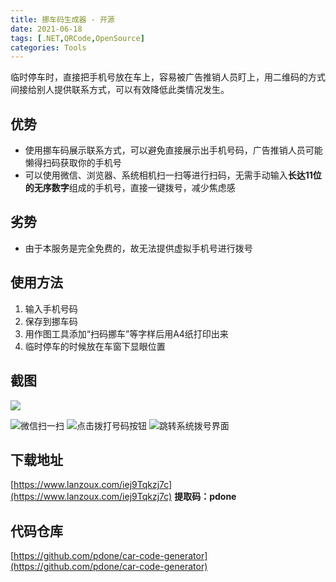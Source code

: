 ```yaml
---
title: 挪车码生成器 - 开源
date: 2021-06-18
tags: [.NET,QRCode,OpenSource]
categories: Tools
---
```


临时停车时，直接把手机号放在车上，容易被广告推销人员盯上，用二维码的方式间接给别人提供联系方式，可以有效降低此类情况发生。
<!--more-->
## 优势
- 使用挪车码展示联系方式，可以避免直接展示出手机号码，广告推销人员可能懒得扫码获取你的手机号
- 可以使用微信、浏览器、系统相机扫一扫等进行扫码，无需手动输入**长达11位的无序数字**组成的手机号，直接一键拨号，减少焦虑感

## 劣势
- 由于本服务是完全免费的，故无法提供虚拟手机号进行拨号

## 使用方法
1. 输入手机号码
2. 保存到挪车码
3. 用作图工具添加“扫码挪车”等字样后用A4纸打印出来
4. 临时停车的时候放在车窗下显眼位置

## 截图

![](https://fastly.jsdelivr.net/gh/pdone/static@latest/img/article/car-code-generator/1.png)

![微信扫一扫](https://fastly.jsdelivr.net/gh/pdone/static@latest/img/article/car-code-generator/2.jpg)
![点击拨打号码按钮](https://fastly.jsdelivr.net/gh/pdone/static@latest/img/article/car-code-generator/3.jpg)
![跳转系统拨号界面](https://fastly.jsdelivr.net/gh/pdone/static@latest/img/article/car-code-generator/4.jpg)

## 下载地址

[https://www.lanzoux.com/iej9Tqkzj7c](https://www.lanzoux.com/iej9Tqkzj7c)
<b style='font-size:1em;'>提取码：pdone</b>

## 代码仓库
[https://github.com/pdone/car-code-generator](https://github.com/pdone/car-code-generator)